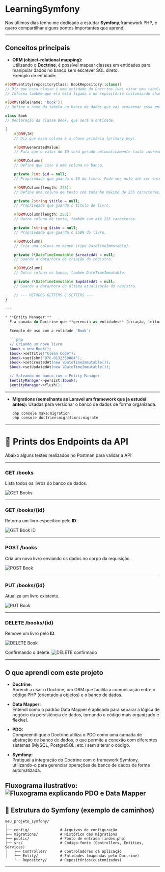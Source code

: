 # LearningSymfony


Nos últimos dias tenho me dedicado a estudar **Symfony**,framework PHP, e quero compartilhar alguns pontos importantes que aprendi.  

---

## Conceitos principais

- **ORM (object-relational mapping):**  
  Utilizando o **Doctrine**, é possível mapear classes em entidades para manipular dados no banco sem escrever SQL direto.  
  Exemplo de entidade:

```php
#[ORM\Entity(repositoryClass: BookRepository::class)] 
// Diz que essa classe é uma entidade do Doctrine (vai virar uma tabela no banco).
// Informa também que ela está ligada a um repositório customizado chamado BookRepository.

#[ORM\Table(name: 'book')] 
// Define o nome da tabela no banco de dados que vai armazenar essa entidade (book).

class Book 
// Declaração da classe Book, que será a entidade.

{
    #[ORM\Id] 
    // Diz que essa coluna é a chave primária (primary key).

    #[ORM\GeneratedValue] 
    // Fala que o valor do ID será gerado automaticamente (auto incremento, por exemplo).

    #[ORM\Column] 
    // Define que isso é uma coluna no banco.

    private ?int $id = null; 
    // Propriedade que guarda o ID do livro. Pode ser nulo até ser salvo no banco.

    #[ORM\Column(length: 255)] 
    // Define uma coluna de texto com tamanho máximo de 255 caracteres.

    private ?string $title = null; 
    // Propriedade que guarda o título do livro.

    #[ORM\Column(length: 255)] 
    // Outra coluna de texto, também com até 255 caracteres.

    private ?string $isbn = null; 
    // Propriedade que guarda o ISBN do livro.

    #[ORM\Column] 
    // Cria uma coluna no banco (tipo DateTimeImmutable).

    private ?\DateTimeImmutable $createdAt = null; 
    // Guarda a data/hora de criação do registro.

    #[ORM\Column] 
    // Outra coluna no banco, também DateTimeImmutable.

    private ?\DateTimeImmutable $updatedAt = null; 
    // Guarda a data/hora da última atualização do registro.

    // --- MÉTODOS GETTERS E SETTERS ---
}

---

* **Entity Manager:**  
  É a camada do Doctrine que **gerencia as entidades** (criação, leitura, atualização e exclusão) e faz a ponte entre as classes PHP e o banco de dados.  

  Exemplo de uso com a entidade `Book`:

  ```php
  // Criando um novo livro
  $book = new Book();
  $book->setTitle("Clean Code");
  $book->setIsbn("978-0132350884");
  $book->setCreatedAt(new \DateTimeImmutable());
  $book->setUpdatedAt(new \DateTimeImmutable());

  // Salvando no banco com o Entity Manager
  $entityManager->persist($book);
  $entityManager->flush();
  ```

---

* **Migrations (semelhante ao Laravel um framework que ja estudei antes):**
  Usadas para versionar o banco de dados de forma organizada.

  ```terminal(mac)
  php console make:migration
  php console doctrine:migrations:migrate
  ```

---
# 📸 Prints dos Endpoints da API

Abaixo alguns testes realizados no Postman para validar a API:

---

###  GET /books
Lista todos os livros do banco de dados.  

![GET Books](/prints/GET_LIST.png)

---

###  GET /books/{id}
Retorna um livro específico pelo **ID**.  

![GET Book ID](/prints/GET_ID.png)

---

###  POST /books
Cria um novo livro enviando os dados no corpo da requisição.  

![POST Book](/prints/POST.png)

---

###  PUT /books/{id}
Atualiza um livro existente.  

![PUT Book](/prints/PUT.png)

---

###  DELETE /books/{id}
Remove um livro pelo **ID**.  

![DELETE Book](/prints/DELETE.png)

Confirmando o delete:
![DELETE confirmado](/prints/confirmandoDELETE.png)

---
## O que aprendi com este projeto

- **Doctrine:**  
  Aprendi a usar o Doctrine, um ORM que facilita a comunicação entre o código PHP (orientado a objetos) e o banco de dados.

- **Data Mapper:**  
  Entendi como o padrão Data Mapper é aplicado para separar a lógica de negócio da persistência de dados, tornando o código mais organizado e flexível.

- **PDO:**  
  Compreendi que o Doctrine utiliza o PDO como uma camada de abstração de banco de dados, o que permite a conexão com diferentes sistemas (MySQL, PostgreSQL, etc.) sem alterar o código.

- **Symfony:**  
  Pratiquei a integração do Doctrine com o framework Symfony, utilizando-o para gerenciar operações de banco de dados de forma automatizada.

**Fluxograma ilustrativo:**  
![Fluxograma explicando PDO e Data Mapper](/Prints/fluxoAPI.png)
---

## 📂 Estrutura do Symfony (exemplo de caminhos)

```
meu_projeto_symfony/
│
├── config/              # Arquivos de configuração
├── migrations/          # Histórico das migrations
├── public/              # Ponto de entrada (index.php)
├── src/                 # Código-fonte (Controllers, Entities, Services)
│   ├── Controller/      # Controladores da aplicação
│   └── Entity/          # Entidades (mapeadas pelo Doctrine)
    └── Repository/      # Repositórios(customizados) 

```

---

